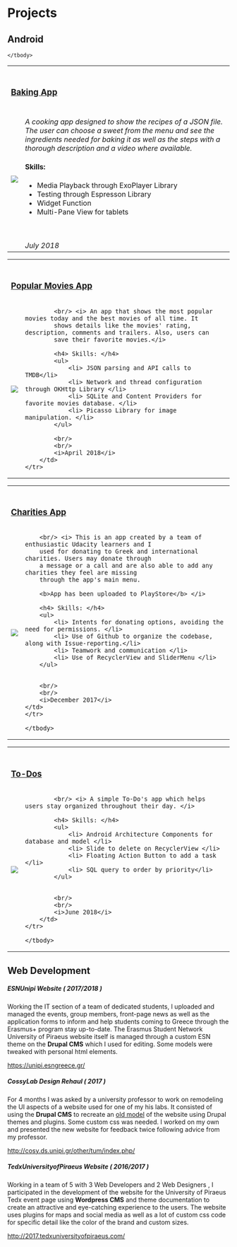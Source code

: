 
# Projects

## Android


<table cellspacing="0" cellpadding="0" style="border: none;">
    <tbody>
    <tr> <td colspan="2"> <br/><h3> <u> Baking App </u> </h3> </td> </tr>
    <tr>
        <td>
            <img src="https://via.placeholder.com/350x150"> </td>
        <td>
            <br/> <i> A cooking app designed to show the recipes of a JSON file. The user can choose a sweet from the menu
            and see the ingredients needed for baking it as well as the steps with a thorough description and a video
            where available.</i>
            <h4> Skills: </h4>
            <ul>
                <li> Media Playback through ExoPlayer Library </li>
                <li> Testing through Espresson Library </li>
                <li> Widget Function </li>
                <li> Multi-Pane View for tablets </li>
            </ul>
            <br/>
            <br/>
            <i>July 2018</i>
        </td>
    </tr>

    </tbody>
</table>

<table>
    <tr> <td colspan="2"> <br/><h3><u>Popular Movies App </u> </h3> </td> </tr>
    <tr>
        <td>
            <img src="https://via.placeholder.com/350x150"> </td>
        <td>

            <br/> <i> An app that shows the most popular movies today and the best movies of all time. It
            shows details like the movies' rating, description, comments and trailers. Also, users can
            save their favorite movies.</i>

            <h4> Skills: </h4>
            <ul>
                <li> JSON parsing and API calls to TMDB</li>
                <li> Network and thread configuration through OKHttp Library </li>
                <li> SQLite and Content Providers for favorite movies database. </li>
                <li> Picasso Library for image manipulation. </li>
            </ul>

            <br/>
            <br/>
            <i>April 2018</i>
        </td>
    </tr>
</table>

<table>
    <tbody>
    <tr> <td colspan="2"> <br/><h3><u> Charities App </u></h3> </td> </tr>
    <tr>
        <td><img src="https://drive.google.com/file/d/1r05S7Nw2HcP-gPCgQurjg8gCnzBhl-K_/view"> </td><td>

        <br/> <i> This is an app created by a team of enthusiastic Udacity learners and I
        used for donating to Greek and international charities. Users may donate through
        a message or a call and are also able to add any charities they feel are missing
        through the app's main menu.

        <b>App has been uploaded to PlayStore</b> </i>

        <h4> Skills: </h4>
        <ul>
            <li> Intents for donating options, avoiding the need for permissions. </li>
            <li> Use of Github to organize the codebase, along with Issue-reporting.</li>
            <li> Teamwork and communication </li>
            <li> Use of RecyclerView and SliderMenu </li>
        </ul>


        <br/>
        <br/>
        <i>December 2017</i>
    </td>
    </tr>

    </tbody>
</table>


<table cellspacing="0" cellpadding="0" style="border: none;">
    <tbody>
    <tr> <td colspan="2"> <br/> <h3><u> To-Dos </u></h3> </td> </tr>
    <tr>
        <td>
            <img src="https://via.placeholder.com/350x150"> </td>
        <td>

            <br/> <i> A simple To-Do's app which helps users stay organized throughout their day. </i>

            <h4> Skills: </h4>
            <ul>
                <li> Android Architecture Components for database and model </li>
                <li> Slide to delete on RecyclerView </li>
                <li> Floating Action Button to add a task </li>
                <li> SQL query to order by priority</li>
            </ul>


            <br/>
            <br/>
            <i>June 2018</i>
        </td>
    </tr>

    </tbody>
</table>


## Web Development


##### ESNUnipi Website ( 2017/2018 )

Working the IT section of a team of dedicated students, I uploaded and managed the events, group members, front-page news as well 
as the application forms to inform and help students coming to Greece through the Erasmus+ program stay up-to-date.
The Erasmus Student Network University of Piraeus website itself is managed through a custom 
ESN theme on the **Drupal CMS** which I used for editing. Some models were tweaked with personal html elements.


<p><a href="https://unipi.esngreece.gr/"> https://unipi.esngreece.gr/ </a> </p>

##### CossyLab Design Rehaul ( 2017 )

For 4 months I was asked by a university professor to work on remodeling the UI aspects of a website 
used for one of my his labs. It consisted of using the **Drupal CMS** to recreate an [old model](http://tum.ds.unipi.gr/) 
of the website using Drupal themes and plugins. Some custom css was needed. I worked on my own and presented
the new website for feedback twice following advice from my professor.

<p><a href="http://cosy.ds.unipi.gr/other/tum/index.php/">http://cosy.ds.unipi.gr/other/tum/index.php/</a></p>

##### TedxUniversityofPiraeus Website ( 2016/2017 )

Working in a team of 5 with 3 Web Developers and 2 Web Designers , I participated in the development of the website 
for the University of Piraeus Tedx event page using **Wordpress CMS** and 
theme documentation to create an attractive and eye-catching experience to the users. The website uses plugins for 
maps and social media as well as a lot of custom css code for specific detail like the color of the brand and custom sizes.

<p><a href="http://2017.tedxuniversityofpiraeus.com/"> http://2017.tedxuniversityofpiraeus.com/ </a> </p>
